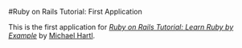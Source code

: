 #Ruby on Rails Tutorial: First Application

This is the first application for [*Ruby on Rails Tutorial: Learn Ruby by Example*](http://railstutorial.org/)
by [Michael Hartl](http://michaelhartl.com/).
